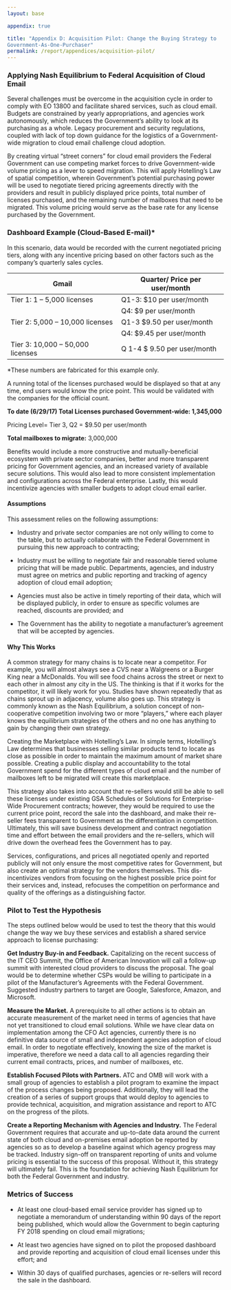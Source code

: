 ```yaml
---
layout: base

appendix: true

title: "Appendix D: Acquisition Pilot: Change the Buying Strategy to
Government-As-One-Purchaser"
permalink: /report/appendices/acquisition-pilot/
---
```


### Applying Nash Equilibrium to Federal Acquisition of Cloud Email

Several challenges must be overcome in the acquisition cycle in order to
comply with EO 13800 and facilitate shared services, such as cloud
email. Budgets are constrained by yearly appropriations, and agencies
work autonomously, which reduces the Government’s ability to look at its
purchasing as a whole. Legacy procurement and security regulations,
coupled with lack of top down guidance for the logistics of a
Government-wide migration to cloud email challenge cloud adoption.

By creating virtual “street corners” for cloud email providers the
Federal Government can use competing market forces to drive
Government-wide volume pricing as a lever to speed migration. This will
apply Hotelling’s Law of spatial competition, wherein Government’s
potential purchasing power will be used to negotiate tiered pricing
agreements directly with the providers and result in publicly displayed
price points, total number of licenses purchased, and the remaining
number of mailboxes that need to be migrated. This volume pricing would
serve as the base rate for any license purchased by the Government.

### Dashboard Example (Cloud-Based E-mail)\*

In this scenario, data would be recorded with the current negotiated
pricing tiers, along with any incentive pricing based on other factors
such as the company’s quarterly sales cycles.

| **Gmail**                        | **Quarter/ Price per user/month** |
|----------------------------------|-----------------------------------|
| Tier 1: 1 – 5,000 licenses       | Q1-3: $10 per user/month          |
|                                  | Q4: $9 per user/month             |
| Tier 2: 5,000 – 10,000 licenses  | Q1-3 $9.50 per user/month         |
|                                  | Q4: $9.45 per user/month          |
| Tier 3: 10,000 – 50,000 licenses | Q 1-4 $ 9.50 per user/month       |

\*These numbers are fabricated for this example only.

A running total of the licenses purchased would be displayed so that at
any time, end users would know the price point. This would be validated
with the companies for the official count.

**To date (6/29/17) Total Licenses purchased Government-wide:
1,345,000**

Pricing Level= Tier 3, Q2 = \$9.50 per user/month

**Total mailboxes to migrate:** 3,000,000

Benefits would include a more constructive and mutually-beneficial
ecosystem with private sector companies, better and more transparent
pricing for Government agencies, and an increased variety of available
secure solutions. This would also lead to more consistent implementation
and configurations across the Federal enterprise. Lastly, this would
incentivize agencies with smaller budgets to adopt cloud email earlier.

#### Assumptions

This assessment relies on the following assumptions:

-   Industry and private sector companies are not only willing to come
    to the table, but to actually collaborate with the Federal
    Government in pursuing this new approach to contracting;

-   Industry must be willing to negotiate fair and reasonable tiered
    volume pricing that will be made public. Departments, agencies, and
    industry must agree on metrics and public reporting and tracking of
    agency adoption of cloud email adoption;

-   Agencies must also be active in timely reporting of their data,
    which will be displayed publicly, in order to ensure as specific
    volumes are reached, discounts are provided; and

-   The Government has the ability to negotiate a manufacturer’s
    agreement that will be accepted by agencies.

#### Why This Works

A common strategy for many chains is to locate near a competitor. For
example, you will almost always see a CVS near a Walgreens or a Burger
King near a McDonalds. You will see food chains across the street or
next to each other in almost any city in the US. The thinking is that if
it works for the competitor, it will likely work for you. Studies have
shown repeatedly that as chains sprout up in adjacency, volume also goes
up. This strategy is commonly known as the Nash Equilibrium, a solution
concept of non-cooperative competition involving two or more “players,”
where each player knows the equilibrium strategies of the others and no
one has anything to gain by changing their own strategy.

Creating the Marketplace with Hotelling’s Law. In simple terms,
Hotelling’s Law determines that businesses selling similar products tend
to locate as close as possible in order to maintain the maximum amount
of market share possible. Creating a public display and accountability
to the total Government spend for the different types of cloud email and
the number of mailboxes left to be migrated will create this
marketplace.

This strategy also takes into account that re-sellers would still be
able to sell these licenses under existing GSA Schedules or Solutions
for Enterprise-Wide Procurement contracts; however, they would be
required to use the current price point, record the sale into the
dashboard, and make their re-seller fees transparent to Government as
the differentiation in competition. Ultimately, this will save business
development and contract negotiation time and effort between the email
providers and the re-sellers, which will drive down the overhead fees
the Government has to pay.

Services, configurations, and prices all negotiated openly and reported
publicly will not only ensure the most competitive rates for Government,
but also create an optimal strategy for the vendors themselves. This
dis-incentivizes vendors from focusing on the highest possible price
point for their services and, instead, refocuses the competition on
performance and quality of the offerings as a distinguishing factor.

### Pilot to Test the Hypothesis

The steps outlined below would be used to test the theory that this
would change the way we buy these services and establish a shared
service approach to license purchasing:

**Get Industry Buy-in and Feedback.** Capitalizing on the recent success
of the IT CEO Summit, the Office of American Innovation will call a
follow-up summit with interested cloud providers to discuss the
proposal. The goal would be to determine whether CSPs would be willing
to participate in a pilot of the Manufacturer’s Agreements with the
Federal Government. Suggested industry partners to target are Google,
Salesforce, Amazon, and Microsoft.

**Measure the Market.** A prerequisite to all other actions is to obtain
an accurate measurement of the market need in terms of agencies that
have not yet transitioned to cloud email solutions. While we have clear
data on implementation among the CFO Act agencies, currently there is no
definitive data source of small and independent agencies adoption of
cloud email. In order to negotiate effectively, knowing the size of the
market is imperative, therefore we need a data call to all agencies
regarding their current email contracts, prices, and number of
mailboxes, etc.

**Establish Focused Pilots with Partners.** ATC and OMB will work with a
small group of agencies to establish a pilot program to examine the
impact of the process changes being proposed. Additionally, they will
lead the creation of a series of support groups that would deploy to
agencies to provide technical, acquisition, and migration assistance and
report to ATC on the progress of the pilots.

**Create a Reporting Mechanism with Agencies and Industry.** The Federal
Government requires that accurate and up-to-date data around the current
state of both cloud and on-premises email adoption be reported by
agencies so as to develop a baseline against which agency progress may
be tracked. Industry sign-off on transparent reporting of units and
volume pricing is essential to the success of this proposal. Without it,
this strategy will ultimately fail. This is the foundation for achieving
Nash Equilibrium for both the Federal Government and industry.

### Metrics of Success

-   At least one cloud-based email service provider has signed up to
    negotiate a memorandum of understanding within 90 days of the report
    being published, which would allow the Government to begin capturing
    FY 2018 spending on cloud email migrations;

-   At least two agencies have signed on to pilot the proposed dashboard
    and provide reporting and acquisition of cloud email licenses under
    this effort; and

-   Within 30 days of qualified purchases, agencies or re-sellers will
    record the sale in the dashboard.
